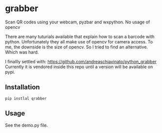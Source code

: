 # grabber

Scan QR codes using your webcam, pyzbar and wxpython. No usage of opencv

There are many tuturials available that explain how to scan a barcode with python.
Unfortunately they all make use of opencv for camera access. To me, the downside is the size of opencv.
So I tried to find an alternative. Which was hard.

I finallly settled with:
https://github.com/andreaschiavinato/python_grabber
Currently it is vendored inside this repo until a version will be available on pypi.

## Installation

`pip instlal qrabber`

## Usage

See the demo.py file.